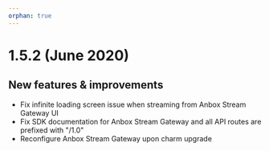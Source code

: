 ```yaml
---
orphan: true
---
```

# 1.5.2 (June 2020)

## New features & improvements

* Fix infinite loading screen issue when streaming from Anbox Stream Gateway UI
* Fix SDK documentation for Anbox Stream Gateway and all API routes are prefixed with "/1.0"
* Reconfigure Anbox Stream Gateway upon charm upgrade
